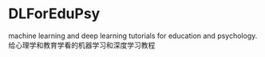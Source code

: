 # DLForEduPsy
machine learning and deep learning tutorials for education and psychology.  给心理学和教育学看的机器学习和深度学习教程
